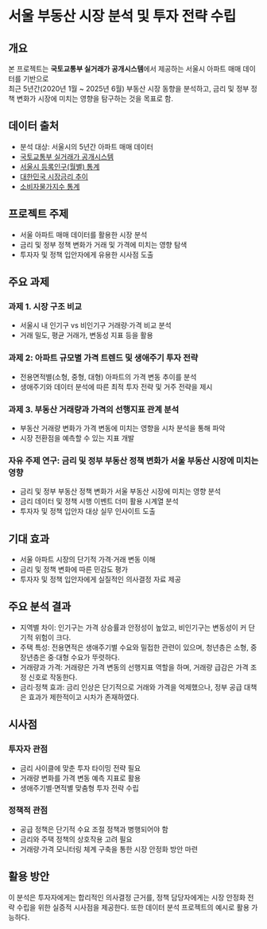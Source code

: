 # 서울 부동산 시장 분석 및 투자 전략 수립

## 개요
본 프로젝트는 **국토교통부 실거래가 공개시스템**에서 제공하는 서울시 아파트 매매 데이터를 기반으로  
최근 5년간(2020년 1월 ~ 2025년 6월) 부동산 시장 동향을 분석하고, 금리 및 정부 정책 변화가 시장에 미치는 영향을 탐구하는 것을 목표로 함.

## 데이터 출처
- 분석 대상: 서울시의 5년간 아파트 매매 데이터
- [국토교통부 실거래가 공개시스템](https://rt.molit.go.kr/pt/xls/xls.do?mobileAt=)
- [서울시 등록인구(월별) 통계](https://data.seoul.go.kr/dataList/11067/S/2/datasetView.do)
- [대한민국 시장금리 추이](https://www.index.go.kr/unity/potal/main/EachDtlPageDetail.do?idx_cd=1073)
- [소비자물가지수 통계](https://kosis.kr/statHtml/statHtml.do?sso=ok&returnurl=https%3A%2F%2Fkosis.kr%3A443%2FstatHtml%2FstatHtml.do%3Flist_id%3DP2_6%26obj_var_id%3D%26seqNo%3D%26tblId%3DDT_1J22003%26vw_cd%3DMT_ZTITLE%26orgId%3D101%26path%3D%252FstatisticsList%252FstatisticsListIndex.do%26conn_path%3DMT_ZTITLE%26itm_id%3D%26lang_mode%3Dko%26scrId%3D%26)

## 프로젝트 주제
- 서울 아파트 매매 데이터를 활용한 시장 분석
- 금리 및 정부 정책 변화가 거래 및 가격에 미치는 영향 탐색
- 투자자 및 정책 입안자에게 유용한 시사점 도출

## 주요 과제
### 과제 1. 시장 구조 비교
- 서울시 내 인기구 vs 비인기구 거래량·가격 비교 분석
- 거래 밀도, 평균 거래가, 변동성 지표 등을 활용

### 과제 2: 아파트 규모별 가격 트렌드 및 생애주기 투자 전략

- 전용면적별(소형, 중형, 대형) 아파트의 가격 변동 추이를 분석
- 생애주기와 데이터 분석에 따른 최적 투자 전략 및 거주 전략을 제시

### 과제 3. 부동산 거래량과 가격의 선행지표 관계 분석

- 부동산 거래량 변화가 가격 변동에 미치는 영향을 시차 분석을 통해 파악
- 시장 전환점을 예측할 수 있는 지표 개발

### 자유 주제 연구: 금리 및 정부 부동산 정책 변화가 서울 부동산 시장에 미치는 영향

- 금리 및 정부 부동산 정책 변화가 서울 부동산 시장에 미치는 영향 분석
- 금리 데이터 및 정책 시행 이벤트 더미 활용 시계열 분석
- 투자자 및 정책 입안자 대상 실무 인사이트 도출

## 기대 효과
- 서울 아파트 시장의 단기적 가격·거래 변동 이해
- 금리 및 정책 변화에 따른 민감도 평가
- 투자자 및 정책 입안자에게 실질적인 의사결정 자료 제공

## 주요 분석 결과
- 지역별 차이: 인기구는 가격 상승률과 안정성이 높았고, 비인기구는 변동성이 커 단기적 위험이 크다.
- 주택 특성: 전용면적은 생애주기별 수요와 밀접한 관련이 있으며, 청년층은 소형, 중장년층은 중·대형 수요가 뚜렷하다.
- 거래량과 가격: 거래량은 가격 변동의 선행지표 역할을 하며, 거래량 급감은 가격 조정 신호로 작동한다.
- 금리·정책 효과: 금리 인상은 단기적으로 거래와 가격을 억제했으나, 정부 공급 대책은 효과가 제한적이고 시차가 존재하였다.

## 시사점

### 투자자 관점
- 금리 사이클에 맞춘 투자 타이밍 전략 필요
- 거래량 변화를 가격 변동 예측 지표로 활용
- 생애주기별·면적별 맞춤형 투자 전략 수립

### 정책적 관점
- 공급 정책은 단기적 수요 조절 정책과 병행되어야 함
- 금리와 주택 정책의 상호작용 고려 필요
- 거래량·가격 모니터링 체계 구축을 통한 시장 안정화 방안 마련

## 활용 방안
이 분석은 투자자에게는 합리적인 의사결정 근거를, 정책 담당자에게는 시장 안정화 전략 수립을 위한 실증적 시사점을 제공한다. 또한 데이터 분석 프로젝트의 예시로 활용 가능하다.